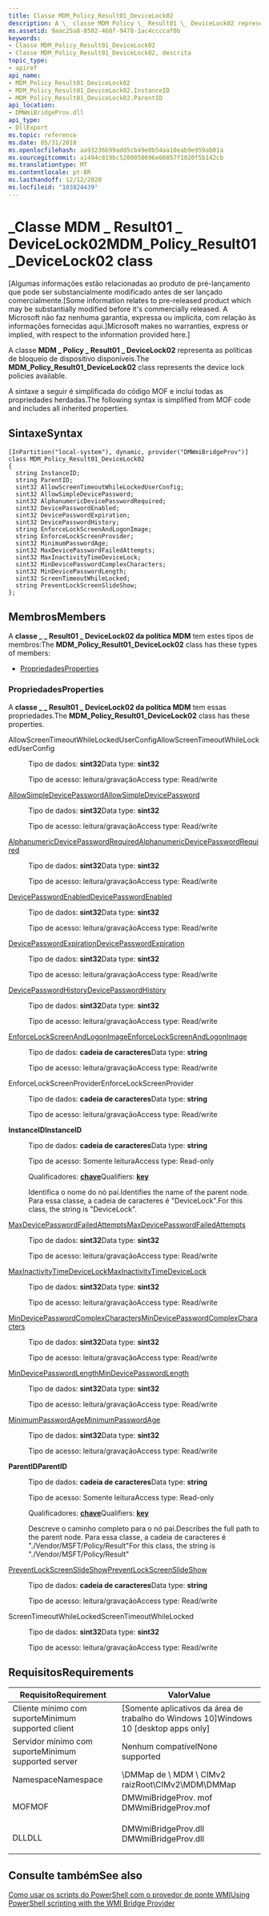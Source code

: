 ```yaml
---
title: Classe MDM_Policy_Result01_DeviceLock02
description: A \_ classe MDM Policy \_ Result01 \_ DeviceLock02 representa as políticas de bloqueio de dispositivo disponíveis.
ms.assetid: 9aac25a8-8502-468f-9478-1ac4ccccaf0b
keywords:
- Classe MDM_Policy_Result01_DeviceLock02
- Classe MDM_Policy_Result01_DeviceLock02, descrita
topic_type:
- apiref
api_name:
- MDM_Policy_Result01_DeviceLock02
- MDM_Policy_Result01_DeviceLock02.InstanceID
- MDM_Policy_Result01_DeviceLock02.ParentID
api_location:
- DMWmiBridgeProv.dll
api_type:
- DllExport
ms.topic: reference
ms.date: 05/31/2018
ms.openlocfilehash: aa93236b99add5cb49e0b54aa10eab9e959ab01a
ms.sourcegitcommit: a1494c819bc5200050696e66057f1020f5b142cb
ms.translationtype: MT
ms.contentlocale: pt-BR
ms.lasthandoff: 12/12/2020
ms.locfileid: "103824439"
---
```

# <a name="mdm_policy_result01_devicelock02-class"></a><span data-ttu-id="bfc18-105">\_Classe MDM \_ Result01 \_ DeviceLock02</span><span class="sxs-lookup"><span data-stu-id="bfc18-105">MDM\_Policy\_Result01\_DeviceLock02 class</span></span>

<span data-ttu-id="bfc18-106">\[Algumas informações estão relacionadas ao produto de pré-lançamento que pode ser substancialmente modificado antes de ser lançado comercialmente.</span><span class="sxs-lookup"><span data-stu-id="bfc18-106">\[Some information relates to pre-released product which may be substantially modified before it's commercially released.</span></span> <span data-ttu-id="bfc18-107">A Microsoft não faz nenhuma garantia, expressa ou implícita, com relação às informações fornecidas aqui.\]</span><span class="sxs-lookup"><span data-stu-id="bfc18-107">Microsoft makes no warranties, express or implied, with respect to the information provided here.\]</span></span>

<span data-ttu-id="bfc18-108">A classe **MDM \_ Policy \_ Result01 \_ DeviceLock02** representa as políticas de bloqueio de dispositivo disponíveis.</span><span class="sxs-lookup"><span data-stu-id="bfc18-108">The **MDM\_Policy\_Result01\_DeviceLock02** class represents the device lock policies available.</span></span>

<span data-ttu-id="bfc18-109">A sintaxe a seguir é simplificada do código MOF e inclui todas as propriedades herdadas.</span><span class="sxs-lookup"><span data-stu-id="bfc18-109">The following syntax is simplified from MOF code and includes all inherited properties.</span></span>

## <a name="syntax"></a><span data-ttu-id="bfc18-110">Sintaxe</span><span class="sxs-lookup"><span data-stu-id="bfc18-110">Syntax</span></span>

``` syntax
[InPartition("local-system"), dynamic, provider("DMWmiBridgeProv")]
class MDM_Policy_Result01_DeviceLock02
{
  string InstanceID;
  string ParentID;
  sint32 AllowScreenTimeoutWhileLockedUserConfig;
  sint32 AllowSimpleDevicePassword;
  sint32 AlphanumericDevicePasswordRequired;
  sint32 DevicePasswordEnabled;
  sint32 DevicePasswordExpiration;
  sint32 DevicePasswordHistory;
  string EnforceLockScreenAndLogonImage;
  string EnforceLockScreenProvider;
  sint32 MinimumPasswordAge;
  sint32 MaxDevicePasswordFailedAttempts;
  sint32 MaxInactivityTimeDeviceLock;
  sint32 MinDevicePasswordComplexCharacters;
  sint32 MinDevicePasswordLength;
  sint32 ScreenTimeoutWhileLocked;
  string PreventLockScreenSlideShow;
};
```

## <a name="members"></a><span data-ttu-id="bfc18-111">Membros</span><span class="sxs-lookup"><span data-stu-id="bfc18-111">Members</span></span>

<span data-ttu-id="bfc18-112">A **classe \_ \_ Result01 \_ DeviceLock02 da política MDM** tem estes tipos de membros:</span><span class="sxs-lookup"><span data-stu-id="bfc18-112">The **MDM\_Policy\_Result01\_DeviceLock02** class has these types of members:</span></span>

-   [<span data-ttu-id="bfc18-113">Propriedades</span><span class="sxs-lookup"><span data-stu-id="bfc18-113">Properties</span></span>](#properties)

### <a name="properties"></a><span data-ttu-id="bfc18-114">Propriedades</span><span class="sxs-lookup"><span data-stu-id="bfc18-114">Properties</span></span>

<span data-ttu-id="bfc18-115">A **classe \_ \_ Result01 \_ DeviceLock02 da política MDM** tem essas propriedades.</span><span class="sxs-lookup"><span data-stu-id="bfc18-115">The **MDM\_Policy\_Result01\_DeviceLock02** class has these properties.</span></span>

<dl> <dt>

<span data-ttu-id="bfc18-116">AllowScreenTimeoutWhileLockedUserConfig</span><span class="sxs-lookup"><span data-stu-id="bfc18-116">AllowScreenTimeoutWhileLockedUserConfig</span></span>
</dt> <dd> <dl> <dt>

<span data-ttu-id="bfc18-117">Tipo de dados: **sint32**</span><span class="sxs-lookup"><span data-stu-id="bfc18-117">Data type: **sint32**</span></span>
</dt> <dt>

<span data-ttu-id="bfc18-118">Tipo de acesso: leitura/gravação</span><span class="sxs-lookup"><span data-stu-id="bfc18-118">Access type: Read/write</span></span>
</dt> </dl>

</dd> <dt>

[<span data-ttu-id="bfc18-119">AllowSimpleDevicePassword</span><span class="sxs-lookup"><span data-stu-id="bfc18-119">AllowSimpleDevicePassword</span></span>](/windows/client-management/mdm/policy-csp-devicelock#devicelock-allowsimpledevicepassword)
</dt> <dd> <dl> <dt>

<span data-ttu-id="bfc18-120">Tipo de dados: **sint32**</span><span class="sxs-lookup"><span data-stu-id="bfc18-120">Data type: **sint32**</span></span>
</dt> <dt>

<span data-ttu-id="bfc18-121">Tipo de acesso: leitura/gravação</span><span class="sxs-lookup"><span data-stu-id="bfc18-121">Access type: Read/write</span></span>
</dt> </dl>

</dd> <dt>

[<span data-ttu-id="bfc18-122">AlphanumericDevicePasswordRequired</span><span class="sxs-lookup"><span data-stu-id="bfc18-122">AlphanumericDevicePasswordRequired</span></span>](/windows/client-management/mdm/policy-csp-devicelock#devicelock-alphanumericdevicepasswordrequired)
</dt> <dd> <dl> <dt>

<span data-ttu-id="bfc18-123">Tipo de dados: **sint32**</span><span class="sxs-lookup"><span data-stu-id="bfc18-123">Data type: **sint32**</span></span>
</dt> <dt>

<span data-ttu-id="bfc18-124">Tipo de acesso: leitura/gravação</span><span class="sxs-lookup"><span data-stu-id="bfc18-124">Access type: Read/write</span></span>
</dt> </dl>

</dd> <dt>

[<span data-ttu-id="bfc18-125">DevicePasswordEnabled</span><span class="sxs-lookup"><span data-stu-id="bfc18-125">DevicePasswordEnabled</span></span>](/windows/client-management/mdm/policy-csp-devicelock#devicelock-devicepasswordenabled)
</dt> <dd> <dl> <dt>

<span data-ttu-id="bfc18-126">Tipo de dados: **sint32**</span><span class="sxs-lookup"><span data-stu-id="bfc18-126">Data type: **sint32**</span></span>
</dt> <dt>

<span data-ttu-id="bfc18-127">Tipo de acesso: leitura/gravação</span><span class="sxs-lookup"><span data-stu-id="bfc18-127">Access type: Read/write</span></span>
</dt> </dl>

</dd> <dt>

[<span data-ttu-id="bfc18-128">DevicePasswordExpiration</span><span class="sxs-lookup"><span data-stu-id="bfc18-128">DevicePasswordExpiration</span></span>](/windows/client-management/mdm/policy-csp-devicelock#devicelock-devicepasswordexpiration)
</dt> <dd> <dl> <dt>

<span data-ttu-id="bfc18-129">Tipo de dados: **sint32**</span><span class="sxs-lookup"><span data-stu-id="bfc18-129">Data type: **sint32**</span></span>
</dt> <dt>

<span data-ttu-id="bfc18-130">Tipo de acesso: leitura/gravação</span><span class="sxs-lookup"><span data-stu-id="bfc18-130">Access type: Read/write</span></span>
</dt> </dl>

</dd> <dt>

[<span data-ttu-id="bfc18-131">DevicePasswordHistory</span><span class="sxs-lookup"><span data-stu-id="bfc18-131">DevicePasswordHistory</span></span>](/windows/client-management/mdm/policy-csp-devicelock#devicelock-devicepasswordhistory)
</dt> <dd> <dl> <dt>

<span data-ttu-id="bfc18-132">Tipo de dados: **sint32**</span><span class="sxs-lookup"><span data-stu-id="bfc18-132">Data type: **sint32**</span></span>
</dt> <dt>

<span data-ttu-id="bfc18-133">Tipo de acesso: leitura/gravação</span><span class="sxs-lookup"><span data-stu-id="bfc18-133">Access type: Read/write</span></span>
</dt> </dl>

</dd> <dt>

[<span data-ttu-id="bfc18-134">EnforceLockScreenAndLogonImage</span><span class="sxs-lookup"><span data-stu-id="bfc18-134">EnforceLockScreenAndLogonImage</span></span>](/windows/client-management/mdm/policy-csp-devicelock#devicelock-enforcelockscreenandlogonimage)
</dt> <dd> <dl> <dt>

<span data-ttu-id="bfc18-135">Tipo de dados: **cadeia de caracteres**</span><span class="sxs-lookup"><span data-stu-id="bfc18-135">Data type: **string**</span></span>
</dt> <dt>

<span data-ttu-id="bfc18-136">Tipo de acesso: leitura/gravação</span><span class="sxs-lookup"><span data-stu-id="bfc18-136">Access type: Read/write</span></span>
</dt> </dl>

</dd> <dt>

<span data-ttu-id="bfc18-137">EnforceLockScreenProvider</span><span class="sxs-lookup"><span data-stu-id="bfc18-137">EnforceLockScreenProvider</span></span>
</dt> <dd> <dl> <dt>

<span data-ttu-id="bfc18-138">Tipo de dados: **cadeia de caracteres**</span><span class="sxs-lookup"><span data-stu-id="bfc18-138">Data type: **string**</span></span>
</dt> <dt>

<span data-ttu-id="bfc18-139">Tipo de acesso: leitura/gravação</span><span class="sxs-lookup"><span data-stu-id="bfc18-139">Access type: Read/write</span></span>
</dt> </dl>

</dd> <dt>

<span data-ttu-id="bfc18-140">**InstanceID**</span><span class="sxs-lookup"><span data-stu-id="bfc18-140">**InstanceID**</span></span>
</dt> <dd> <dl> <dt>

<span data-ttu-id="bfc18-141">Tipo de dados: **cadeia de caracteres**</span><span class="sxs-lookup"><span data-stu-id="bfc18-141">Data type: **string**</span></span>
</dt> <dt>

<span data-ttu-id="bfc18-142">Tipo de acesso: Somente leitura</span><span class="sxs-lookup"><span data-stu-id="bfc18-142">Access type: Read-only</span></span>
</dt> <dt>

<span data-ttu-id="bfc18-143">Qualificadores: [ **chave**](/windows/desktop/WmiSdk/key-qualifier)</span><span class="sxs-lookup"><span data-stu-id="bfc18-143">Qualifiers: [**key**](/windows/desktop/WmiSdk/key-qualifier)</span></span>
</dt> </dl>

<span data-ttu-id="bfc18-144">Identifica o nome do nó pai.</span><span class="sxs-lookup"><span data-stu-id="bfc18-144">Identifies the name of the parent node.</span></span> <span data-ttu-id="bfc18-145">Para essa classe, a cadeia de caracteres é "DeviceLock".</span><span class="sxs-lookup"><span data-stu-id="bfc18-145">For this class, the string is "DeviceLock".</span></span>

</dd> <dt>

[<span data-ttu-id="bfc18-146">MaxDevicePasswordFailedAttempts</span><span class="sxs-lookup"><span data-stu-id="bfc18-146">MaxDevicePasswordFailedAttempts</span></span>](/windows/client-management/mdm/policy-csp-devicelock#devicelock-maxdevicepasswordfailedattempts)
</dt> <dd> <dl> <dt>

<span data-ttu-id="bfc18-147">Tipo de dados: **sint32**</span><span class="sxs-lookup"><span data-stu-id="bfc18-147">Data type: **sint32**</span></span>
</dt> <dt>

<span data-ttu-id="bfc18-148">Tipo de acesso: leitura/gravação</span><span class="sxs-lookup"><span data-stu-id="bfc18-148">Access type: Read/write</span></span>
</dt> </dl>

</dd> <dt>

[<span data-ttu-id="bfc18-149">MaxInactivityTimeDeviceLock</span><span class="sxs-lookup"><span data-stu-id="bfc18-149">MaxInactivityTimeDeviceLock</span></span>](/windows/client-management/mdm/policy-csp-devicelock#devicelock-maxinactivitytimedevicelock)
</dt> <dd> <dl> <dt>

<span data-ttu-id="bfc18-150">Tipo de dados: **sint32**</span><span class="sxs-lookup"><span data-stu-id="bfc18-150">Data type: **sint32**</span></span>
</dt> <dt>

<span data-ttu-id="bfc18-151">Tipo de acesso: leitura/gravação</span><span class="sxs-lookup"><span data-stu-id="bfc18-151">Access type: Read/write</span></span>
</dt> </dl>

</dd> <dt>

[<span data-ttu-id="bfc18-152">MinDevicePasswordComplexCharacters</span><span class="sxs-lookup"><span data-stu-id="bfc18-152">MinDevicePasswordComplexCharacters</span></span>](/windows/client-management/mdm/policy-csp-devicelock#devicelock-mindevicepasswordcomplexcharacters)
</dt> <dd> <dl> <dt>

<span data-ttu-id="bfc18-153">Tipo de dados: **sint32**</span><span class="sxs-lookup"><span data-stu-id="bfc18-153">Data type: **sint32**</span></span>
</dt> <dt>

<span data-ttu-id="bfc18-154">Tipo de acesso: leitura/gravação</span><span class="sxs-lookup"><span data-stu-id="bfc18-154">Access type: Read/write</span></span>
</dt> </dl>

</dd> <dt>

[<span data-ttu-id="bfc18-155">MinDevicePasswordLength</span><span class="sxs-lookup"><span data-stu-id="bfc18-155">MinDevicePasswordLength</span></span>](/windows/client-management/mdm/policy-csp-devicelock#devicelock-mindevicepasswordlength)
</dt> <dd> <dl> <dt>

<span data-ttu-id="bfc18-156">Tipo de dados: **sint32**</span><span class="sxs-lookup"><span data-stu-id="bfc18-156">Data type: **sint32**</span></span>
</dt> <dt>

<span data-ttu-id="bfc18-157">Tipo de acesso: leitura/gravação</span><span class="sxs-lookup"><span data-stu-id="bfc18-157">Access type: Read/write</span></span>
</dt> </dl>

</dd> <dt>

[<span data-ttu-id="bfc18-158">MinimumPasswordAge</span><span class="sxs-lookup"><span data-stu-id="bfc18-158">MinimumPasswordAge</span></span>](/windows/client-management/mdm/policy-csp-devicelock#devicelock-minimumpasswordage)
</dt> <dd> <dl> <dt>

<span data-ttu-id="bfc18-159">Tipo de dados: **sint32**</span><span class="sxs-lookup"><span data-stu-id="bfc18-159">Data type: **sint32**</span></span>
</dt> <dt>

<span data-ttu-id="bfc18-160">Tipo de acesso: leitura/gravação</span><span class="sxs-lookup"><span data-stu-id="bfc18-160">Access type: Read/write</span></span>
</dt> </dl>

</dd> <dt>

<span data-ttu-id="bfc18-161">**ParentID**</span><span class="sxs-lookup"><span data-stu-id="bfc18-161">**ParentID**</span></span>
</dt> <dd> <dl> <dt>

<span data-ttu-id="bfc18-162">Tipo de dados: **cadeia de caracteres**</span><span class="sxs-lookup"><span data-stu-id="bfc18-162">Data type: **string**</span></span>
</dt> <dt>

<span data-ttu-id="bfc18-163">Tipo de acesso: Somente leitura</span><span class="sxs-lookup"><span data-stu-id="bfc18-163">Access type: Read-only</span></span>
</dt> <dt>

<span data-ttu-id="bfc18-164">Qualificadores: [ **chave**](/windows/desktop/WmiSdk/key-qualifier)</span><span class="sxs-lookup"><span data-stu-id="bfc18-164">Qualifiers: [**key**](/windows/desktop/WmiSdk/key-qualifier)</span></span>
</dt> </dl>

<span data-ttu-id="bfc18-165">Descreve o caminho completo para o nó pai.</span><span class="sxs-lookup"><span data-stu-id="bfc18-165">Describes the full path to the parent node.</span></span> <span data-ttu-id="bfc18-166">Para essa classe, a cadeia de caracteres é "./Vendor/MSFT/Policy/Result"</span><span class="sxs-lookup"><span data-stu-id="bfc18-166">For this class, the string is "./Vendor/MSFT/Policy/Result"</span></span>

</dd> <dt>

[<span data-ttu-id="bfc18-167">PreventLockScreenSlideShow</span><span class="sxs-lookup"><span data-stu-id="bfc18-167">PreventLockScreenSlideShow</span></span>](/windows/client-management/mdm/policy-csp-devicelock#devicelock-preventlockscreenslideshow)
</dt> <dd> <dl> <dt>

<span data-ttu-id="bfc18-168">Tipo de dados: **cadeia de caracteres**</span><span class="sxs-lookup"><span data-stu-id="bfc18-168">Data type: **string**</span></span>
</dt> <dt>

<span data-ttu-id="bfc18-169">Tipo de acesso: leitura/gravação</span><span class="sxs-lookup"><span data-stu-id="bfc18-169">Access type: Read/write</span></span>
</dt> </dl>

</dd> <dt>

<span data-ttu-id="bfc18-170">ScreenTimeoutWhileLocked</span><span class="sxs-lookup"><span data-stu-id="bfc18-170">ScreenTimeoutWhileLocked</span></span>
</dt> <dd> <dl> <dt>

<span data-ttu-id="bfc18-171">Tipo de dados: **sint32**</span><span class="sxs-lookup"><span data-stu-id="bfc18-171">Data type: **sint32**</span></span>
</dt> <dt>

<span data-ttu-id="bfc18-172">Tipo de acesso: leitura/gravação</span><span class="sxs-lookup"><span data-stu-id="bfc18-172">Access type: Read/write</span></span>
</dt> </dl>

</dd> </dl>

## <a name="requirements"></a><span data-ttu-id="bfc18-173">Requisitos</span><span class="sxs-lookup"><span data-stu-id="bfc18-173">Requirements</span></span>



| <span data-ttu-id="bfc18-174">Requisito</span><span class="sxs-lookup"><span data-stu-id="bfc18-174">Requirement</span></span> | <span data-ttu-id="bfc18-175">Valor</span><span class="sxs-lookup"><span data-stu-id="bfc18-175">Value</span></span> |
|-------------------------------------|------------------------------------------------------------------------------------------------|
| <span data-ttu-id="bfc18-176">Cliente mínimo com suporte</span><span class="sxs-lookup"><span data-stu-id="bfc18-176">Minimum supported client</span></span><br/> | <span data-ttu-id="bfc18-177">\[Somente aplicativos da área de trabalho do Windows 10\]</span><span class="sxs-lookup"><span data-stu-id="bfc18-177">Windows 10 \[desktop apps only\]</span></span><br/>                                                    |
| <span data-ttu-id="bfc18-178">Servidor mínimo com suporte</span><span class="sxs-lookup"><span data-stu-id="bfc18-178">Minimum supported server</span></span><br/> | <span data-ttu-id="bfc18-179">Nenhum compatível</span><span class="sxs-lookup"><span data-stu-id="bfc18-179">None supported</span></span><br/>                                                                      |
| <span data-ttu-id="bfc18-180">Namespace</span><span class="sxs-lookup"><span data-stu-id="bfc18-180">Namespace</span></span><br/>                | <span data-ttu-id="bfc18-181">\\DMMap de \\ MDM \\ CIMv2 raiz</span><span class="sxs-lookup"><span data-stu-id="bfc18-181">Root\\CIMv2\\MDM\\DMMap</span></span><br/>                                                             |
| <span data-ttu-id="bfc18-182">MOF</span><span class="sxs-lookup"><span data-stu-id="bfc18-182">MOF</span></span><br/>                      | <dl> <span data-ttu-id="bfc18-183"><dt>DMWmiBridgeProv. mof</dt></span><span class="sxs-lookup"><span data-stu-id="bfc18-183"><dt>DMWmiBridgeProv.mof</dt></span></span> </dl> |
| <span data-ttu-id="bfc18-184">DLL</span><span class="sxs-lookup"><span data-stu-id="bfc18-184">DLL</span></span><br/>                      | <dl> <span data-ttu-id="bfc18-185"><dt>DMWmiBridgeProv.dll</dt></span><span class="sxs-lookup"><span data-stu-id="bfc18-185"><dt>DMWmiBridgeProv.dll</dt></span></span> </dl> |



## <a name="see-also"></a><span data-ttu-id="bfc18-186">Consulte também</span><span class="sxs-lookup"><span data-stu-id="bfc18-186">See also</span></span>

<dl> <dt>

[<span data-ttu-id="bfc18-187">Como usar os scripts do PowerShell com o provedor de ponte WMI</span><span class="sxs-lookup"><span data-stu-id="bfc18-187">Using PowerShell scripting with the WMI Bridge Provider</span></span>](/windows/client-management/mdm/using-powershell-scripting-with-the-wmi-bridge-provider)
</dt> </dl>

 

